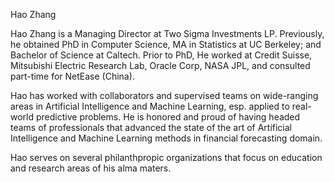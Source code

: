 Hao Zhang

Hao Zhang is a Managing Director at Two Sigma Investments LP. Previously, he obtained PhD in Computer Science, MA in Statistics at UC Berkeley; and Bachelor of Science at Caltech. Prior to PhD, He worked at Credit Suisse, Mitsubishi Electric Research Lab, Oracle Corp, NASA JPL, and consulted part-time for NetEase (China).

Hao has worked with collaborators and supervised teams on wide-ranging areas in Artificial Intelligence and Machine Learning, esp. applied to real-world predictive problems. He is honored and proud of having headed teams of professionals that advanced the state of the art of Artificial Intelligence and Machine Learning methods in financial forecasting domain.

Hao serves on several philanthpropic organizations that focus on education and research areas of his alma maters.
